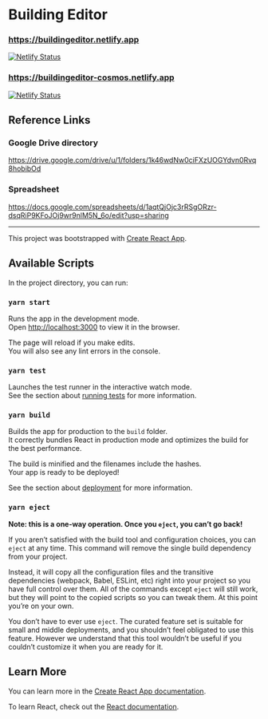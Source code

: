 # Building Editor

### https://buildingeditor.netlify.app

[![Netlify Status](https://api.netlify.com/api/v1/badges/09dfefa8-f014-4e0e-a4ad-25b8108cf859/deploy-status)](https://app.netlify.com/sites/buildingeditor/deploys)

### https://buildingeditor-cosmos.netlify.app

[![Netlify Status](https://api.netlify.com/api/v1/badges/8ec9d434-142e-4239-8555-bc910367d7ed/deploy-status)](https://app.netlify.com/sites/buildingeditor-cosmos/deploys)

## Reference Links

### Google Drive directory

https://drive.google.com/drive/u/1/folders/1k46wdNw0ciFXzUOGYdvn0Rvq8hobibOd

### Spreadsheet

https://docs.google.com/spreadsheets/d/1aqtQjOjc3rRSgORzr-dsqRiP9KFoJOj9wr9nlM5N_6o/edit?usp=sharing

---

This project was bootstrapped with [Create React App](https://github.com/facebook/create-react-app).

## Available Scripts

In the project directory, you can run:

### `yarn start`

Runs the app in the development mode.<br />
Open [http://localhost:3000](http://localhost:3000) to view it in the browser.

The page will reload if you make edits.<br />
You will also see any lint errors in the console.

### `yarn test`

Launches the test runner in the interactive watch mode.<br />
See the section about [running tests](https://facebook.github.io/create-react-app/docs/running-tests) for more information.

### `yarn build`

Builds the app for production to the `build` folder.<br />
It correctly bundles React in production mode and optimizes the build for the best performance.

The build is minified and the filenames include the hashes.<br />
Your app is ready to be deployed!

See the section about [deployment](https://facebook.github.io/create-react-app/docs/deployment) for more information.

### `yarn eject`

**Note: this is a one-way operation. Once you `eject`, you can’t go back!**

If you aren’t satisfied with the build tool and configuration choices, you can `eject` at any time. This command will remove the single build dependency from your project.

Instead, it will copy all the configuration files and the transitive dependencies (webpack, Babel, ESLint, etc) right into your project so you have full control over them. All of the commands except `eject` will still work, but they will point to the copied scripts so you can tweak them. At this point you’re on your own.

You don’t have to ever use `eject`. The curated feature set is suitable for small and middle deployments, and you shouldn’t feel obligated to use this feature. However we understand that this tool wouldn’t be useful if you couldn’t customize it when you are ready for it.

## Learn More

You can learn more in the [Create React App documentation](https://facebook.github.io/create-react-app/docs/getting-started).

To learn React, check out the [React documentation](https://reactjs.org/).
